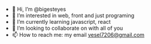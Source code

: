 - 👋 Hi, I’m @bigesteyes
- 👀 I’m interested in web, front and just programing
- 🌱 I’m currently learning javascript, react
- 💞️ I’m looking to collaborate on with all of you
- 📫 How to reach me: my email vesel7206@gmail.com

<!---
bigesteyes/bigesteyes is a ✨ special ✨ repository because its `README.md` (this file) appears on your GitHub profile.
You can click the Preview link to take a look at your changes.
--->
